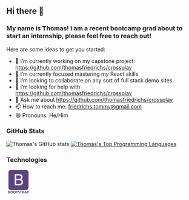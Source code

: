 ## Hi there 👋

### My name is Thomas! I am a recent bootcamp grad about to start an internship, please feel free to reach out!

Here are some ideas to get you started:

- 🔭 I’m currently working on my capstone project: https://github.com/thomasfriedrichs/crossplay 
- 🌱 I’m currently focused mastering my React skills
- 👯 I’m looking to collaborate on any sort of full stack demo sites
- 🤔 I’m looking for help with https://github.com/thomasfriedrichs/crossplay 
- 💬 Ask me about https://github.com/thomasfriedrichs/crossplay 
- 📫 How to reach me: friedrichs.tommy@gmail.com
- 😄 Pronouns: He/Him

### GitHub Stats

![Thomas's GitHub stats](https://github-readme-stats.vercel.app/api?username=thomasfriedrichs&show_icons=true&theme=radical) [![Thomas's Top Programming Languages](https://github-readme-stats.vercel.app/api/top-langs/?username=thomasfriedrichs&layout=compact&theme=radical&langs_count=10)](https://github.com/anuraghazra/github-readme-stats)

### Technologies 

![Bootstrap Icon](./Assets/bootstrap.png) 

